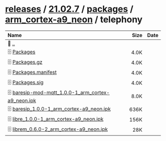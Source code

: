 ---
---

# [releases](/releases/) / [21.02.7](/releases/21.02.7/) / [packages](/releases/21.02.7/packages/) / [arm_cortex-a9_neon](/releases/21.02.7/packages/arm_cortex-a9_neon/) / telephony


| Name | Size | Date |
|:---|---:|---|
| 📁 [..](../) | | |
| 🗄️ [Packages](./Packages) | 4.0K | |
| 🗄️ [Packages.gz](./Packages.gz) | 4.0K | |
| 🗄️ [Packages.manifest](./Packages.manifest) | 4.0K | |
| 🗄️ [Packages.sig](./Packages.sig) | 4.0K | |
| 🗄️ [baresip-mod-mqtt_1.0.0-1_arm_cortex-a9_neon.ipk](./baresip-mod-mqtt_1.0.0-1_arm_cortex-a9_neon.ipk) | 8.0K | |
| 🗄️ [baresip_1.0.0-1_arm_cortex-a9_neon.ipk](./baresip_1.0.0-1_arm_cortex-a9_neon.ipk) | 636K | |
| 🗄️ [libre_1.0.0-1_arm_cortex-a9_neon.ipk](./libre_1.0.0-1_arm_cortex-a9_neon.ipk) | 156K | |
| 🗄️ [librem_0.6.0-2_arm_cortex-a9_neon.ipk](./librem_0.6.0-2_arm_cortex-a9_neon.ipk) | 28K | |

